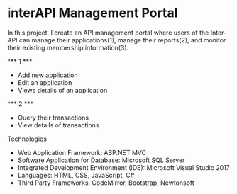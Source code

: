 # interAPI Management Portal

In this project, I create an API management portal where users of the Inter-API can manage their applications(1), manage their reports(2),
and monitor their existing membership information(3).

*** 1 ***
- Add new application
- Edit an application
- Views details of an application

*** 2 ***
- Query their transactions
- View details of transactions

Technologies
- Web Application Framework: ASP.NET MVC
- Software Application for Database: Microsoft SQL Server
- Integrated Development Environment (IDE): Microsoft Visual Studio 2017
- Languages: HTML, CSS, JavaScript, C#
- Third Party Frameworks: CodeMirror, Bootstrap, Newtonsoft

